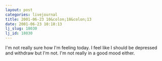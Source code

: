 ```yaml
---
layout: post
categories: livejournal
title: 2001-06-23 10&colon;18&colon;13
date: 2001-06-23 10:18:13
lj_slug: 18030
lj_id: 18030
---
```

I'm not really sure how I'm feeling today. I feel like I should be depressed and withdraw but I'm not. I'm not really in a good mood either.
